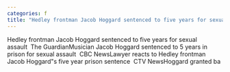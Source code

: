 ```yaml
---
categories: f
title: "Hedley frontman Jacob Hoggard sentenced to five years for sexual assault  The Guardian"
---
```

Hedley frontman Jacob Hoggard sentenced to five years for sexual assault&nbsp;&nbsp;The GuardianMusician Jacob Hoggard sentenced to 5 years in prison for sexual assault&nbsp;&nbsp;CBC NewsLawyer reacts to Hedley frontman Jacob Hoggard"s five year prison sentence&nbsp;&nbsp;CTV NewsHoggard granted ba